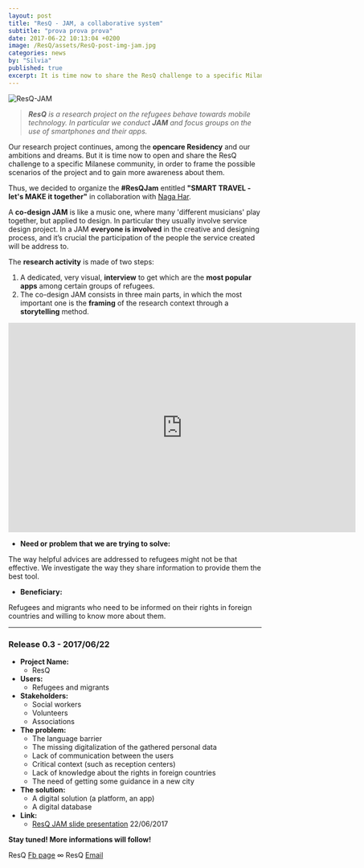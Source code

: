```yaml
---
layout: post
title: "ResQ - JAM, a collaborative system"
subtitle: "prova prova prova"
date: 2017-06-22 10:13:04 +0200
image: /ResQ/assets/ResQ-post-img-jam.jpg
categories: news
by: "Silvia"
published: true
excerpt: It is time now to share the ResQ challenge to a specific Milanese community, in order to frame the possible scenarios of the project.
---
```


<img src="https://opencarecc.github.io/ResQ/assets/ResQ-post-img-jam.jpg" alt="ResQ-JAM">

<blockquote><i><b>ResQ</b> is a research project on the refugees behave towards mobile technology.
In particular we conduct <b>JAM</b> and focus groups on the use of smartphones and their apps.</i></blockquote>

Our research project continues, among the <b>opencare Residency</b> and our ambitions and dreams. But it is time now to open and share the ResQ challenge to a specific Milanese community, in order to frame the possible scenarios of the project and to gain more awareness about them.

Thus, we decided to organize the <b>#ResQJam</b> entitled <b>"SMART TRAVEL - let's MAKE it together"</b> in collaboration with [Naga Har](https://www.facebook.com/NagaOnlus/).  

A <b>co-design JAM</b> is like a music one, where many 'different musicians' play together, but applied to design. In particular they usually involve service design project.
In a JAM <b>everyone is involved</b> in the creative and designing process, and it’s crucial the participation of the people the service created will be address to.

The <b>research activity</b> is made of two steps:
1. A dedicated, very visual, <b>interview</b> to get which are the <b>most popular apps</b> among certain groups of refugees.
2. The co-design JAM consists in three main parts, in which the most important one is the <b>framing</b> of the research context through a <b>storytelling</b> method.


<iframe src="https://docs.google.com/presentation/d/1qTC2J8LsO6RFXSjDGBvxeVlwLyEKeXzQ6fA1h3mN7LU/embed?start=false&loop=false&delayms=3000" frameborder="0" width="691" height="417" allowfullscreen="true" mozallowfullscreen="true" webkitallowfullscreen="true"></iframe>


* <b>Need or problem that we are trying to solve:</b>

The way helpful advices are addressed to refugees might not be that effective. We investigate the way they share information to provide them the best tool.

* <b>Beneficiary:</b>

Refugees and migrants who need to be informed on their rights in foreign countries and willing to know more about them.

***

### Release 0.3 - 2017/06/22

* <b>Project Name:</b>
	* ResQ
* <b>Users:</b>
	* Refugees and migrants
* <b>Stakeholders:</b>
	* Social workers
	* Volunteers
	* Associations
* <b>The problem:</b>
	* The language barrier
	* The missing digitalization of the gathered personal data
	* Lack of communication between the users
	* Critical context (such as reception centers)
	* Lack of knowledge about the rights in foreign countries
	* The need of getting some guidance in a new city
* <b>The solution:</b>
	* A digital solution (a platform, an app)
	* A digital database
* <b>Link:</b>
	* [ResQ JAM slide presentation](https://docs.google.com/presentation/d/1qTC2J8LsO6RFXSjDGBvxeVlwLyEKeXzQ6fA1h3mN7LU/edit?usp=sharing) 22/06/2017

<b>Stay tuned! More informations will follow!</b>

ResQ [Fb page](https://www.facebook.com/ResQ-121899991732625/) ∞ ResQ [Email](mailto:resqstaff@wemake.cc)
